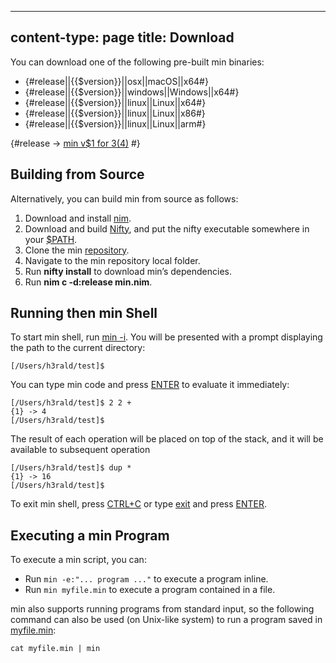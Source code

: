 -----
content-type: page
title: Download
-----
You can download one of the following pre-built min binaries:

* {#release||{{$version}}||osx||macOS||x64#}
* {#release||{{$version}}||windows||Windows||x64#}
* {#release||{{$version}}||linux||Linux||x64#}
* {#release||{{$version}}||linux||Linux||x86#}
* {#release||{{$version}}||linux||Linux||arm#}


{#release -> [min v$1 for $3 ($4)](https://github.com/h3rald/min/releases/download/v$1/min\_v$1\_$2\_$4.zip) #}

## Building from Source

Alternatively, you can build min from source as follows:

1. Download and install [nim](https://nim-lang.org).
2. Download and build [Nifty](https://github.com/h3rald/nifty), and put the nifty executable somewhere in your [$PATH](class:kwd).
3. Clone the min [repository](https://github.com/h3rald/hastyscribe).
4. Navigate to the min repository local folder.
5. Run **nifty install** to download min’s dependencies.
7. Run **nim c -d:release min.nim**.

## Running then min Shell

To start min shell, run [min -i](class:cmd). You will be presented with a prompt displaying the path to the current directory:

    [/Users/h3rald/test]$

You can type min code and press [ENTER](class:kbd) to evaluate it immediately:

    [/Users/h3rald/test]$ 2 2 +
    {1} -> 4 
    [/Users/h3rald/test]$ 

The result of each operation will be placed on top of the stack, and it will be available to subsequent operation

    [/Users/h3rald/test]$ dup *
    {1} -> 16
    [/Users/h3rald/test]$ 

To exit min shell, press [CTRL+C](class:kbd) or type [exit](class:cmd) and press [ENTER](class:kbd).

## Executing a min Program

To execute a min script, you can:

* Run `min -e:"... program ..."` to execute a program inline.
* Run `min myfile.min` to execute a program contained in a file.

min also supports running programs from standard input, so the following command can also be used (on Unix-like system) to run a program saved in [myfile.min](class:file):

    cat myfile.min | min
